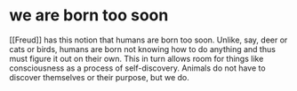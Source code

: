 # we are born too soon

[[Freud]] has this notion that humans are born too soon. Unlike, say, deer or cats or birds, humans are born not knowing how to do anything and thus must figure it out on their own. This in turn allows room for things like consciousness as a process of self-discovery. Animals do not have to discover themselves or their purpose, but we do.

